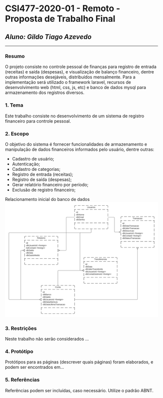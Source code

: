 # **CSI477-2020-01 - Remoto - Proposta de Trabalho Final**
## *Aluno: Gildo Tiago Azevedo*

--------------

<!-- Descrever um resumo sobre o trabalho. -->

### Resumo

  O projeto consiste no controle pessoal de finanças para registro de entrada (receitas) e saída (despesas), e visualização de balanço financeiro, dentre outras informações desejáveis, distribuídos mensalmente.
  Para a implementação será utilizado o framework laravel, recursos de desenvolvimento web (html, css, js, etc) e banco de dados mysql para armazenamento dos registros diversos.

<!-- Apresentar o tema. -->
### 1. Tema

  Este trabalho consiste no desenvolvimento de um sistema de registro financeiro para controle pessoal.

<!-- Descrever e limitar o escopo da aplicação. -->
### 2. Escopo

  O objetivo do sistema é fornecer funcionalidades de armazenamento e manipulação de dados financeiros informados pelo usuário, dentre outras:
  * Cadastro de usuário;
  * Autenticação;
  * Cadastro de categorias;
  * Registro de entrada (receitas);
  * Registro de saída (despesas);
  * Gerar relatório financeiro por período;
  * Exclusão de registro financeiro;

  Relacionamento inicial do banco de dados
  ![Estrutura dos dados](Projeto/Escopo/img/Gerenpilas.png)

<!-- Apresentar restrições de funcionalidades e de escopo. -->
### 3. Restrições

  Neste trabalho não serão considerados ...

<!-- Construir alguns protótipos para a aplicação, disponibilizá-los no Github e descrever o que foi considerado. //-->
### 4. Protótipo

  Protótipos para as páginas (descrever quais páginas) foram elaborados, e podem ser encontrados em...

### 5. Referências

  Referências podem ser incluídas, caso necessário. Utilize o padrão ABNT.

